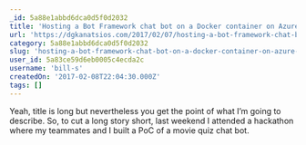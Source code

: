 ```yaml
---
_id: 5a88e1abbd6dca0d5f0d2032
title: 'Hosting a Bot Framework chat bot on a Docker container on Azure App Service on Linux – Dimitris-Ilias Gkanatsios'
url: 'https://dgkanatsios.com/2017/02/07/hosting-a-bot-framework-chat-bot-on-a-docker-container-on-azure-app-service-on-linux/'
category: 5a88e1abbd6dca0d5f0d2032
slug: 'hosting-a-bot-framework-chat-bot-on-a-docker-container-on-azure-app-service-on-linux-dimitris-ilias'
user_id: 5a83ce59d6eb0005c4ecda2c
username: 'bill-s'
createdOn: '2017-02-08T22:04:30.000Z'
tags: []
---
```


Yeah, title is long but nevertheless you get the point of what I’m going to describe. So, to cut a long story short, last weekend I attended a hackathon where my teammates and I built a PoC of a movie quiz chat bot. 
